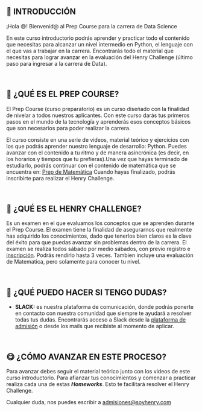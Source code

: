 ## **📌 INTRODUCCIÓN**

¡Hola 😄! Bienvenid@ al Prep Course para la carrera de Data Science

En este curso introductorio podrás aprender y practicar todo el contenido que necesitas para alcanzar un nivel intermedio en Python, el lenguaje con el que vas a trabajar en la carrera. Encontrarás todo el material que necesitas para lograr avanzar en la evaluación del Henry Challenge (último paso para ingresar a la carrera de Data).

</br >

## **🔎 ¿QUÉ ES EL PREP COURSE?**

El Prep Course (curso preparatorio) es un curso diseñado con la finalidad de nivelar a todos nuestros aplicantes. Con este curso darás tus primeros pasos en el mundo de la tecnología y aprenderás esos conceptos básicos que son necesarios para poder realizar la carrera.

El curso consiste en una serie de videos, material teórico y ejercicios con los que podrás aprender nuestro lenguaje de desarrollo: Python. Puedes avanzar con el contenido a tu ritmo y de manera asincrónica (es decir, en los horarios y tiempos que tu prefieras).Una vez que hayas terminado de estudiarlo, podrás continuar con el contenido de matemática que se encuentra en: [Prep de Matemática](math.prep.soyhenry.com)
Cuando hayas finalizado, podrás inscribirte para realizar el Henry Challenge.

</br >

## **📖 ¿QUÉ ES EL HENRY CHALLENGE?**

Es un examen en el que evaluamos los conceptos que se aprenden durante el Prep Course. El examen tiene la finalidad de asegurarnos que realmente has adquirido los conocimientos, dado que tenerlos bien claros es la clave del éxito para que puedas avanzar sin problemas dentro de la carrera. El examen se realiza todos sábado por medio sábados, con previo registro e [inscripción](https://admissions.soyhenry.com/). Podrás rendirlo hasta 3 veces. Tambien incluye una evaluación de Matematica, pero solamente para conocer tu nivel.

</br >

## **🤨 ¿QUÉ PUEDO HACER SI TENGO DUDAS?**

-   **SLACK:** es nuestra plataforma de comunicación, donde podrás ponerte en contacto con nuestra comunidad que siempre te ayudará a resolver todas tus dudas. Encontrarás acceso a Slack desde la [plataforma de admisión](https://www.admissions.soyhenry.com/) o desde los mails que recibiste al momento de aplicar.

</br >

## **😋 ¿CÓMO AVANZAR EN ESTE PROCESO?**

Para avanzar debes seguir el material teórico junto con los videos de este curso introductorio. Para afianzar tus conocimientos y comenzar a practicar realiza cada una de estas **_Homeworks_**. Esto te facilitará resolver el Henry Challenge.

Cualquier duda, nos puedes escribir a admisiones@soyhenry.com

</br>
